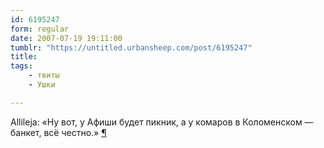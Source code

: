 ```yaml
---
id: 6195247
form: regular
date: 2007-07-19 19:11:00
tumblr: "https://untitled.urbansheep.com/post/6195247"
title:
tags:
    - твиты
    - Ушки

---
```


<p>Allileja: «Ну вот, у Афиши будет пикник, а у комаров в Коломенском — банкет, всё честно.» <a href="http://twitter.com/urbansheep/statuses/157726162">¶</a></p>

